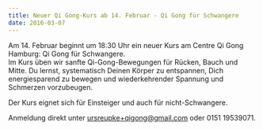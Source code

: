 ```yaml
---
title: Neuer Qi Gong-Kurs ab 14. Februar - Qi Gong für Schwangere
date: 2016-03-07
---
```

Am 14. Februar beginnt um 18:30 Uhr ein neuer Kurs am Centre Qi Gong Hamburg: Qi Gong für Schwangere.  
Im Kurs üben wir sanfte Qi-Gong-Bewegungen für Rücken, Bauch und Mitte. Du lernst, systematisch Deinen Körper zu entspannen, Dich energiesparend zu bewegen und wiederkehrender Spannung und Schmerzen vorzubeugen. 

Der Kurs eignet sich für Einsteiger und auch für nicht-Schwangere.

Anmeldung direkt unter ursreupke+qigong@gmail.com oder 0151 19539071.